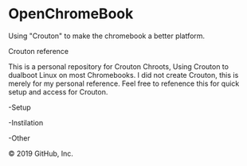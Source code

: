# OpenChromeBook
Using "Crouton" to make the chromebook a better platform.

Crouton reference

This is a personal repository for Crouton Chroots, Using Crouton to dualboot Linux on most Chromebooks. I did not create Crouton, this is merely for my personal reference. Feel free to refenence this for quick setup and access for Crouton.

-Setup

-Instilation

-Other

© 2019 GitHub, Inc.
